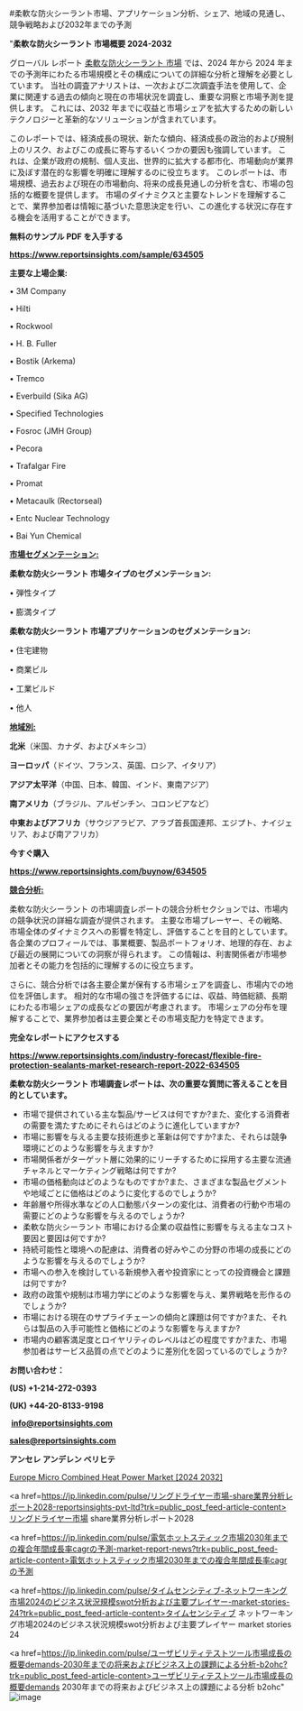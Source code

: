 #柔軟な防火シーラント市場、アプリケーション分析、シェア、地域の見通し、競争戦略および2032年までの予測

"<strong>柔軟な防火シーラント 市場概要 2024-2032</strong>

グローバル レポート <a href=https://www.reportsinsights.com/sample/634505>柔軟な防火シーラント 市場</a> では、2024 年から 2024 年までの予測年にわたる市場規模とその構成についての詳細な分析と理解を必要としています。 当社の調査アナリストは、一次および二次調査手法を使用して、企業に関連する過去の傾向と現在の市場状況を調査し、重要な洞察と市場予測を提供します。 これには、2032 年までに収益と市場シェアを拡大​​するための新しいテクノロジーと革新的なソリューションが含まれています。

このレポートでは、経済成長の現状、新たな傾向、経済成長の政治的および規制上のリスク、およびこの成長に寄与するいくつかの要因も強調しています。 これは、企業が政府の規制、個人支出、世界的に拡大する都市化、市場動向が業界に及ぼす潜在的な影響を明確に理解するのに役立ちます。 このレポートは、市場規模、過去および現在の市場動向、将来の成長見通しの分析を含む、市場の包括的な概要を提供します。 市場のダイナミクスと主要なトレンドを理解することで、業界参加者は情報に基づいた意思決定を行い、この進化する状況に存在する機会を活用することができます。

<strong><b>無料のサンプル PDF を入手する</b></strong>

<a href=https://www.reportsinsights.com/sample/634505><strong><u>https://www.reportsinsights.com/sample/634505</u></strong></a>

<strong>主要な上場企業:</strong>

• 3M Company

• Hilti

• Rockwool

• H. B. Fuller

• Bostik (Arkema)

• Tremco

• Everbuild (Sika AG)

• Specified Technologies

• Fosroc (JMH Group)

• Pecora

• Trafalgar Fire

• Promat

• Metacaulk (Rectorseal)

• Entc Nuclear Technology

• Bai Yun Chemical

<strong><u>市場セグメンテーション</u></strong><strong><u>:</u></strong>

<strong>柔軟な防火シーラント 市場タイプのセグメンテーション:</strong>

• 弾性タイプ

• 膨満タイプ

<strong>柔軟な防火シーラント 市場アプリケーションのセグメンテーション:</strong>

• 住宅建物

• 商業ビル

• 工業ビルド

• 他人

<strong><u>地域別</u></strong><strong><u>:</u></strong>

<strong>北米</strong>（米国、カナダ、およびメキシコ）

<strong>ヨーロッパ</strong>（ドイツ、フランス、英国、ロシア、イタリア）

<strong>アジア太平洋</strong>（中国、日本、韓国、インド、東南アジア）

<strong>南アメリカ</strong>（ブラジル、アルゼンチン、コロンビアなど）

<strong>中東およびアフリカ</strong>（サウジアラビア、アラブ首長国連邦、エジプト、ナイジェリア、および南アフリカ）

<strong>今すぐ購入</strong>

<a href=https://www.reportsinsights.com/buynow/634505><strong><u>https://www.reportsinsights.com/buynow/634505</u></strong></a>

<strong><u>競合分析:</u></strong>

柔軟な防火シーラント の市場調査レポートの競合分析セクションでは、市場内の競争状況の詳細な調査が提供されます。 主要な市場プレーヤー、その戦略、市場全体のダイナミクスへの影響を特定し、評価することを目的としています。 各企業のプロフィールでは、事業概要、製品ポートフォリオ、地理的存在、および最近の展開についての洞察が得られます。 この情報は、利害関係者が市場参加者とその能力を包括的に理解するのに役立ちます。

さらに、競合分析では各主要企業が保有する市場シェアを調査し、市場内での地位を評価します。 相対的な市場の強さを評価するには、収益、時価総額、長期にわたる市場シェアの成長などの要因が考慮されます。 市場シェアの分布を理解することで、業界参加者は主要企業とその市場支配力を特定できます。

<strong>完全なレポートにアクセスする</strong>

<a href=https://www.reportsinsights.com/industry-forecast/flexible-fire-protection-sealants-market-research-report-2022-634505><strong><u><b>https://www.reportsinsights.com/industry-forecast/flexible-fire-protection-sealants-market-research-report-2022-634505</b></u></strong></a>

<strong><b>柔軟な防火シーラント 市場調査レポートは、次の重要な質問に答えることを目的としています。</b></strong>
<ul>
  <li>市場で提供されている主な製品/サービスは何ですか?また、変化する消費者の需要を満たすためにそれらはどのように進化していますか?</li>
  <li>市場に影響を与える主要な技術進歩と革新は何ですか?また、それらは競争環境にどのような影響を与えますか?</li>
  <li>市場関係者がターゲット層に効果的にリーチするために採用する主要な流通チャネルとマーケティング戦略は何ですか?</li>
  <li>市場の価格動向はどのようなものですか?また、さまざまな製品セグメントや地域ごとに価格はどのように変化するのでしょうか?</li>
  <li>年齢層や所得水準などの人口動態パターンの変化は、消費者の行動や市場の需要にどのような影響を与えるのでしょうか?</li>
  <li>柔軟な防火シーラント 市場における企業の収益性に影響を与える主なコスト要因と要因は何ですか?</li>
  <li>持続可能性と環境への配慮は、消費者の好みやこの分野の市場の成長にどのような影響を与えるのでしょうか?</li>
  <li>市場への参入を検討している新規参入者や投資家にとっての投資機会と課題は何ですか?</li>
  <li>政府の政策や規制は市場力学にどのような影響を与え、業界戦略を形作るのでしょうか?</li>
  <li>市場における現在のサプライチェーンの傾向と課題は何ですか?また、それらは製品の入手可能性と価格にどのような影響を与えますか?</li>
  <li>市場内の顧客満足度とロイヤリティのレベルはどの程度ですか?また、市場参加者はサービス品質の点でどのように差別化を図っているのでしょうか?</li>
</ul>
<strong>お問い合わせ：</strong>

<strong>(US) +1-214-272-0393</strong>

<strong>(UK) +44-20-8133-9198</strong>

<strong> </strong><a href=info@reportsinsights.com><strong><u>info@reportsinsights.com</u></strong></a>

<a href=sales@reportsinsights.com><strong><u>sales@reportsinsights.com</u></strong></a>

<strong>アンセレ アンデレン ベリヒテ</strong>

<a href=https://www.linkedin.com/pulse/europe-micro-combined-heat-power-market-latest-kfxrf/>Europe Micro Combined Heat Power Market [2024 2032]</a>

<a href=https://jp.linkedin.com/pulse/リングドライヤー市場-share業界分析レポート2028-reportsinsights-pvt-ltd?trk=public_post_feed-article-content>リングドライヤー市場 share業界分析レポート2028</a>

<a href=https://jp.linkedin.com/pulse/電気ホットスティック市場2030年までの複合年間成長率cagrの予測-market-report-news?trk=public_post_feed-article-content>電気ホットスティック市場2030年までの複合年間成長率cagrの予測</a>

<a href=https://jp.linkedin.com/pulse/タイムセンシティブ-ネットワーキング市場2024のビジネス状況規模swot分析および主要プレイヤー-market-stories-24?trk=public_post_feed-article-content>タイムセンシティブ ネットワーキング市場2024のビジネス状況規模swot分析および主要プレイヤー market stories 24</a>

<a href=https://jp.linkedin.com/pulse/ユーザビリティテストツール市場成長の概要demands-2030年までの将来およびビジネス上の課題による分析-b2ohc?trk=public_post_feed-article-content>ユーザビリティテストツール市場成長の概要demands 2030年までの将来およびビジネス上の課題による分析 b2ohc</a>"
![image](https://github.com/aakesh123242/RIMarket/assets/158431203/38911895-e104-4331-b323-f942dbe3d502)
